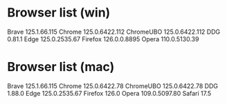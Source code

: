 # Browser list (win)

Brave 125.1.66.115
Chrome 125.0.6422.112
ChromeUBO 125.0.6422.112
DDG 0.81.1
Edge 125.0.2535.67
Firefox 126.0.0.8895
Opera 110.0.5130.39

# Browser list (mac)

Brave 125.1.66.115
Chrome 125.0.6422.78
ChromeUBO 125.0.6422.78
DDG 1.88.0
Edge 125.0.2535.67
Firefox 126.0
Opera 109.0.5097.80
Safari 17.5
